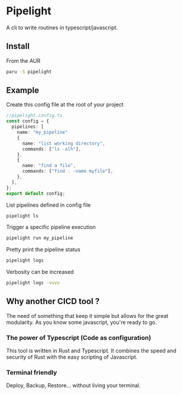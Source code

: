 # Pipelight

A cli to write routines in typescript/javascript.

## Install

From the AUR

```sh
paru -S pipelight
```

## Example

Create this config file at the root of your project

```ts
//pipelight.config.ts
const config = {
  pipelines: [
    name: "my_pipeline"
    {
      name: "list working directory",
      commands: ["ls -alh"],
    },
    {
      name: "find a file",
      commands: ["find . -name myfile"],
    },
  ],
};
export default config;
```

List pipelines defined in config file

```sh
pipelight ls
```

Trigger a specific pipeline execution

```sh
pipelight run my_pipeline
```

Pretty print the pipeline status

```sh
pipelight logs
```

Verbosity can be increased

```sh
pipelight logs -vvvv
```

## Why another CICD tool ?

The need of something that keep it simple but allows for the great modularity.
As you know some javascript, you're ready to go.

### The power of Typescript (Code as configuration)

This tool is written in Rust and Typescript.
It combines the speed and security of Rust with the easy scripting of Javascript.

### Terminal friendly

Deploy, Backup, Restore... without living your terminal.
